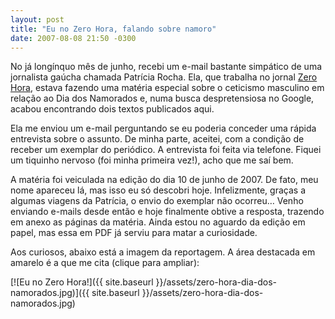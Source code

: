 ```yaml
---
layout: post
title: "Eu no Zero Hora, falando sobre namoro"
date: 2007-08-08 21:50 -0300
---
```

No já longínquo mês de junho, recebi um e-mail bastante simpático de uma jornalista gaúcha chamada Patrícia Rocha. Ela, que trabalha no jornal [Zero Hora](http://www.clicrbs.com.br/jornais/zerohora/), estava fazendo uma matéria especial sobre o ceticismo masculino em relação ao Dia dos Namorados e, numa busca despretensiosa no Google, acabou encontrando dois textos publicados aqui.

Ela me enviou um e-mail perguntando se eu poderia conceder uma rápida entrevista sobre o assunto. De minha parte, aceitei, com a condição de receber um exemplar do periódico. A entrevista foi feita via telefone. Fiquei um tiquinho nervoso (foi minha primeira vez!), acho que me saí bem.

A matéria foi veiculada na edição do dia 10 de junho de 2007. De fato, meu nome apareceu lá, mas isso eu só descobri hoje. Infelizmente, graças a algumas viagens da Patrícia, o envio do exemplar não ocorreu… Venho enviando e-mails desde então e hoje finalmente obtive a resposta, trazendo em anexo as páginas da matéria. Ainda estou no aguardo da edição em papel, mas essa em PDF já serviu para matar a curiosidade.

Aos curiosos, abaixo está a imagem da reportagem. A área destacada em amarelo é a que me cita (clique para ampliar):

[![Eu no Zero Hora!]({{ site.baseurl }}/assets/zero-hora-dia-dos-namorados.jpg)]({{ site.baseurl }}/assets/zero-hora-dia-dos-namorados.jpg)

